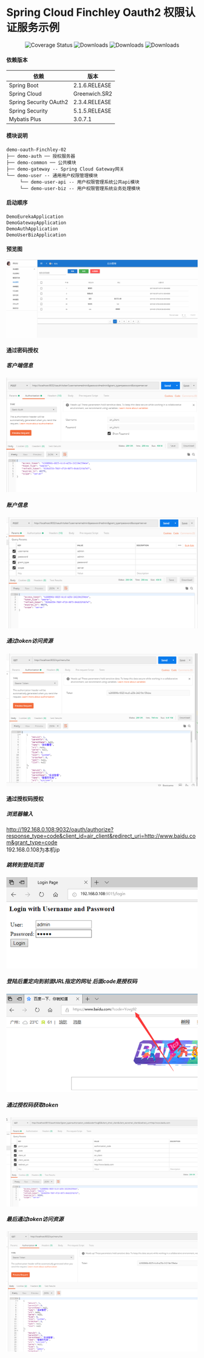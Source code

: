 # Spring Cloud Finchley Oauth2 权限认证服务示例 
 <p align="center">
   <img src="https://img.shields.io/badge/Spring%20Cloud-Greenwich.SR2-blue.svg" alt="Coverage Status">
   <img src="https://img.shields.io/badge/Spring%20Boot-2.1.6.RELEASE-blue.svg" alt="Downloads">
   <img src="https://img.shields.io/badge/Mybatis%20Plus-3.0.7.1-blue.svg" alt="Downloads">
   <img src="https://img.shields.io/badge/openJdk-11.0.3-blue.svg" alt="Downloads">
 </p>  
 
 #### 依赖版本 
 
 依赖 | 版本
 ---|---
 Spring Boot |  2.1.6.RELEASE  
 Spring Cloud | Greenwich.SR2  
 Spring Security OAuth2 | 2.3.4.RELEASE
 Spring Security | 5.1.5.RELEASE
 Mybatis Plus | 3.0.7.1
 
 #### 模块说明
 ```
 demo-oauth-Finchley-02
 ├── demo-auth ── 授权服务器
 ├── demo-common ── 公共模块
 ├── demo-gateway -- Spring Cloud Gateway网关
 └── demo-user -- 通用用户权限管理模块
      └── demo-user-api -- 用户权限管理系统公共api模块
      └── demo-user-biz -- 用户权限管理系统业务处理模块
```
 #### 启动顺序
 ````
 DemoEurekaApplication
 DemoGatewayApplication
 DemoAuthApplication
 DemoUserBizApplication
 ````
 
 #### 预览图 
  ![image](https://github.com/Air433/demo-oauth-Finchley-02/blob/master/image/readme/role-manager-page.jpg)  
 
 #### 通过密码授权
  ##### 客户端信息
 ![image](https://github.com/Air433/demo-oauth-Finchley-02/blob/master/image/readme/password-grand-client.png)   
  ##### 账户信息
 ![image](https://github.com/Air433/demo-oauth-Finchley-02/blob/master/image/readme/password-grand.png)  
 ##### 通过token访问资源
 ![image](https://github.com/Air433/demo-oauth-Finchley-02/blob/master/image/readme/menulist.png)  
 
 
 #### 通过授权码授权
 ##### 浏览器输入  
http://192.168.0.108:9032/oauth/authorize?response_type=code&client_id=air_client&redirect_uri=http://www.baidu.com&grant_type=code  
 192.168.0.108为本机ip  
 ##### 跳转到登陆页面  
  ![image](https://github.com/Air433/demo-oauth-Finchley-02/blob/master/image/readme/code-login.png)  
 ##### 登陆后重定向到前面URL指定的网址 后面code是授权码
   ![image](https://github.com/Air433/demo-oauth-Finchley-02/blob/master/image/readme/getcode.png)  
 ##### 通过授权码获取token  
   ![image](https://github.com/Air433/demo-oauth-Finchley-02/blob/master/image/readme/codeGetToken.png)  
 ##### 最后通过token访问资源
   ![image](https://github.com/Air433/demo-oauth-Finchley-02/blob/master/image/readme/codeAccessResource.png)  

 
 

 
  
